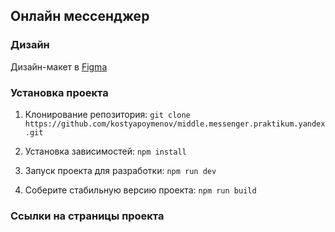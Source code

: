 ## Онлайн мессенджер

### Дизайн

Дизайн-макет в [Figma](https://www.figma.com/file/jF5fFFzgGOxQeB4CmKWTiE/Chat_external_link?node-id=0%3A1)

### Установка проекта

1. Клонирование репозитория:
   `git clone https://github.com/kostyapoymenov/middle.messenger.praktikum.yandex.git`

2. Установка зависимостей:
   `npm install`

3. Запуск проекта для разработки:
   `npm run dev`

4. Соберите стабильную версию проекта:
   `npm run build`

### Ссылки на страницы проекта
